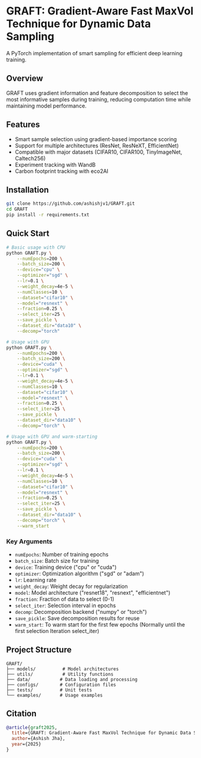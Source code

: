 # GRAFT: Gradient-Aware Fast MaxVol Technique for Dynamic Data Sampling

A PyTorch implementation of smart sampling for efficient deep learning training.

## Overview
GRAFT uses gradient information and feature decomposition to select the most informative samples during training, reducing computation time while maintaining model performance.

## Features
- Smart sample selection using gradient-based importance scoring
- Support for multiple architectures (ResNet, ResNeXT, EfficientNet)
- Compatible with major datasets (CIFAR10, CIFAR100, TinyImageNet, Caltech256)
- Experiment tracking with WandB
- Carbon footprint tracking with eco2AI

## Installation
```bash
git clone https://github.com/ashishjv1/GRAFT.git
cd GRAFT
pip install -r requirements.txt
```

## Quick Start
```bash
# Basic usage with CPU
python GRAFT.py \
    --numEpochs=200 \
    --batch_size=200 \
    --device="cpu" \
    --optimizer="sgd" \
    --lr=0.1 \
    --weight_decay=4e-5 \
    --numClasses=10 \
    --dataset="cifar10" \
    --model="resnext" \
    --fraction=0.25 \
    --select_iter=25 \
    --save_pickle \
    --dataset_dir="data10" \
    --decomp="torch"

# Usage with GPU
python GRAFT.py \
    --numEpochs=200 \
    --batch_size=200 \
    --device="cuda" \
    --optimizer="sgd" \
    --lr=0.1 \
    --weight_decay=4e-5 \
    --numClasses=10 \
    --dataset="cifar10" \
    --model="resnext" \
    --fraction=0.25 \
    --select_iter=25 \
    --save_pickle \
    --dataset_dir="data10" \
    --decomp="torch" \

# Usage with GPU and warm-starting  
python GRAFT.py \
    --numEpochs=200 \
    --batch_size=200 \
    --device="cuda" \
    --optimizer="sgd" \
    --lr=0.1 \
    --weight_decay=4e-5 \
    --numClasses=10 \
    --dataset="cifar10" \
    --model="resnext" \
    --fraction=0.25 \
    --select_iter=25 \
    --save_pickle \
    --dataset_dir="data10" \
    --decomp="torch" \
    --warm_start
```

### Key Arguments
- `numEpochs`: Number of training epochs
- `batch_size`: Batch size for training
- `device`: Training device ("cpu" or "cuda")
- `optimizer`: Optimization algorithm ("sgd" or "adam")
- `lr`: Learning rate
- `weight_decay`: Weight decay for regularization
- `model`: Model architecture ("resnet18", "resnext", "efficientnet")
- `fraction`: Fraction of data to select (0-1)
- `select_iter`: Selection interval in epochs
- `decomp`: Decomposition backend ("numpy" or "torch")
- `save_pickle`: Save decomposition results for reuse
- `warm_start`: To warm start for the first few epochs (Normally until the first selection Iteration select_iter) 

## Project Structure
```
GRAFT/
├── models/          # Model architectures
├── utils/           # Utility functions
├── data/           # Data loading and processing
├── configs/        # Configuration files
├── tests/          # Unit tests
└── examples/       # Usage examples
```

## Citation
```bibtex
@article{graft2025,
  title={GRAFT: Gradient-Aware Fast MaxVol Technique for Dynamic Data Sampling},
  author={Ashish Jha},
  year={2025}
}
```
